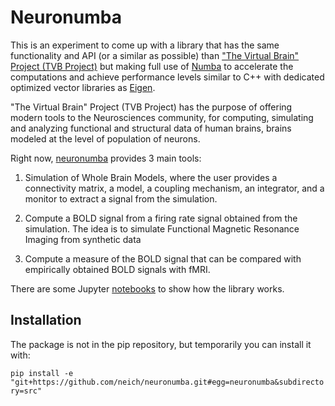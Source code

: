 # Neuronumba

This is an experiment to come up with a library that has the same functionality and API (or a similar 
as possible) than ["The Virtual Brain" Project (TVB Project)](https://github.com/the-virtual-brain/tvb-root) 
but making full use of [Numba](https://numba.pydata.org/) to accelerate the computations 
and achieve performance levels similar to C++ with dedicated optimized vector 
libraries as [Eigen](https://eigen.tuxfamily.org/).

"The Virtual Brain" Project (TVB Project) has the purpose of offering 
modern tools to the Neurosciences community, for computing, simulating
and analyzing functional and structural data of human brains, brains modeled 
at the  level of population of neurons.

Right now, [neuronumba](https://github.com/neich/neuronumba) provides 3 main tools:

1. Simulation of Whole Brain Models, where the user provides a connectivity matrix, 
a model, a coupling mechanism, an integrator, and a monitor to extract a signal from the simulation.

2. Compute a BOLD signal from a firing rate signal obtained from the simulation. The idea is to simulate 
Functional Magnetic Resonance Imaging from synthetic data

3. Compute a measure of the BOLD signal that can be compared with empirically obtained BOLD signals with fMRI.

There are some Jupyter [notebooks](notebooks) to show how the library works.

## Installation

The package is not in the pip repository, but temporarily you can install it with:

`pip install -e "git+https://github.com/neich/neuronumba.git#egg=neuronumba&subdirectory=src"`

